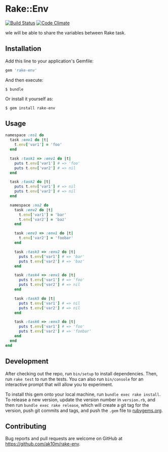 # Rake::Env

[![Build Status](https://travis-ci.org/ak10m/rake-env.svg?branch=master)](https://travis-ci.org/ak10m/rake-env)
[![Code Climate](https://codeclimate.com/github/ak10m/rake-env/badges/gpa.svg)](https://codeclimate.com/github/ak10m/rake-env)

wle will be able to share the variables between Rake task.

## Installation

Add this line to your application's Gemfile:

```ruby
gem 'rake-env'
```

And then execute:

    $ bundle

Or install it yourself as:

    $ gem install rake-env

## Usage

```ruby
namespace :ns1 do
  task :env1 do |t|
    t.env['var1'] = 'foo'
  end

  task :task1 => :env1 do |t|
    puts t.env['var1'] # => 'foo'
    puts t.env['var2'] # => nil
  end

  task :task2 do |t|
    puts t.env['var1'] # => nil
    puts t.env['var2'] # => nil
  end

  namespace :ns2 do
    task :env2 do |t|
      t.env['var1'] = 'bar'
      t.env['var2'] = 'baz'
    end

    task :env3 => :env1 do |t|
      t.env['var2'] = 'foobar'
    end

    task :task3 => :env2 do |t|
      puts t.env['var1'] # => 'bar'
      puts t.env['var2'] # => 'baz'
    end

    task :task4 => :env1 do |t|
      puts t.env['var1'] # => 'foo'
      puts t.env['var2'] # => nil
    end

    task :task5 do |t|
      puts t.env['var1'] # => nil
      puts t.env['var2'] # => nil
    end

    task :task6 => :env3 do |t|
      puts t.env['var1'] # => 'foo'
      puts t.env['var2'] # => 'foobar'
    end
  end
end
```


## Development

After checking out the repo, run `bin/setup` to install dependencies. Then, run `rake test` to run the tests. You can also run `bin/console` for an interactive prompt that will allow you to experiment.

To install this gem onto your local machine, run `bundle exec rake install`. To release a new version, update the version number in `version.rb`, and then run `bundle exec rake release`, which will create a git tag for the version, push git commits and tags, and push the `.gem` file to [rubygems.org](https://rubygems.org).

## Contributing

Bug reports and pull requests are welcome on GitHub at https://github.com/ak10m/rake-env.

